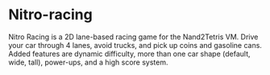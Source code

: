 # Nitro-racing
Nitro Racing is a 2D lane-based racing game for the Nand2Tetris VM. Drive your car through 4 lanes, avoid trucks, and pick up coins and gasoline cans. Added features are dynamic difficulty, more than one car shape (default, wide, tall), power-ups, and a high score system.
